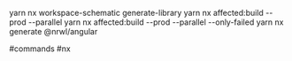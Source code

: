 yarn nx workspace-schematic generate-library
yarn nx affected:build --prod --parallel
yarn nx affected:build --prod --parallel --only-failed
yarn nx generate @nrwl/angular

#commands #nx 